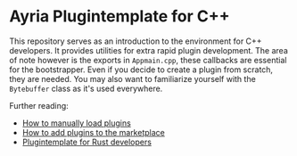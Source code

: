 # Ayria Plugintemplate for C++

This repository serves as an introduction to the environment for C++ developers.
It provides utilities for extra rapid plugin development.
The area of note however is the exports in `Appmain.cpp`, these callbacks are essential for the bootstrapper.
Even if you decide to create a plugin from scratch, they are needed.
You may also want to familiarize yourself with the `Bytebuffer` class as it's used everywhere.

Further reading:
* [How to manually load plugins]("#")
* [How to add plugins to the marketplace]("#")
* [Plugintemplate for Rust developers]("#")

